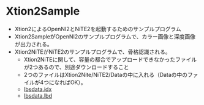 # Xtion2Sample
- Xtion2によるOpenNI2とNiTE2を起動するためのサンプルプログラム
- Xtion2SampleがOpenNI2のサンプルプログラムで、カラー画像と深度画像が出力される。
- Xtion2NiTEがNiTE2のサンプルプログラムで、骨格認識される。
    - Xtion2NiTEに関して、容量の都合でアップロードできなかったファイルが2つあるので、別途ダウンロードすること
    - 2つのファイルはXtion2Nite/NiTE2/Dataの中に入れる（Dataの中のファイルが4つになればOK）。
    - [lbsdata.idx](https://drive.google.com/file/d/1BvgFiTPIHthY--U56ZIlDal5mHMekWZI/view?usp=sharing)
    - [lbsdata.lbd](https://drive.google.com/drive/folders/11m0Nui--QwRqdrmWhE750U6TUoW_qblk?usp=sharing)

